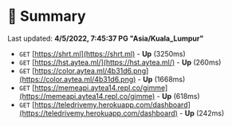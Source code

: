 # 📖 Summary
Last updated: **4/5/2022, 7:45:37 PG "Asia/Kuala_Lumpur"**

- `GET` [https://shrt.ml](https://shrt.ml) - **Up** (3250ms)
- `GET` [https://hst.aytea.ml/](https://hst.aytea.ml/) - **Up** (260ms)
- `GET` [https://color.aytea.ml/4b31d6.png](https://color.aytea.ml/4b31d6.png) - **Up** (1668ms)
- `GET` [https://memeapi.aytea14.repl.co/gimme](https://memeapi.aytea14.repl.co/gimme) - **Up** (618ms)
- `GET` [https://teledrivemy.herokuapp.com/dashboard](https://teledrivemy.herokuapp.com/dashboard) - **Up** (242ms)
